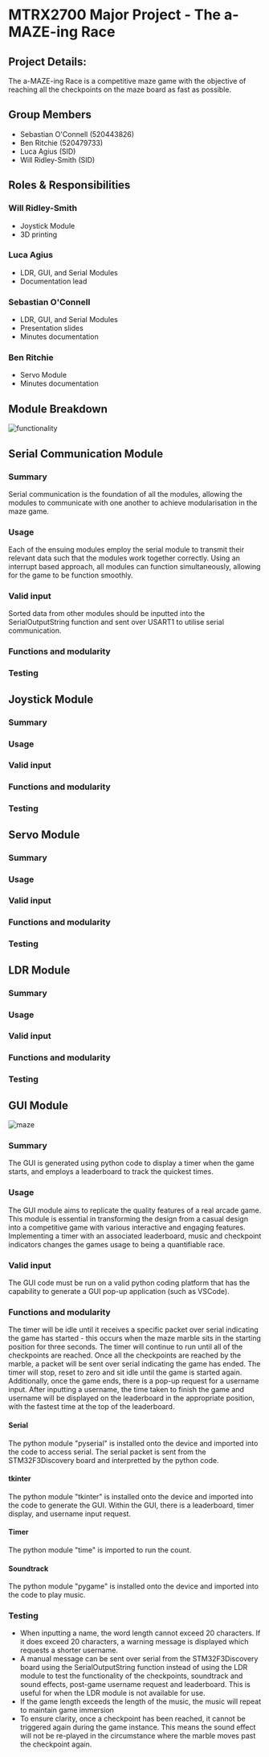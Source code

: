 # MTRX2700 Major Project - The a-MAZE-ing Race
## Project Details:
The a-MAZE-ing Race is a competitive maze game with the objective of reaching all the checkpoints on the maze board as fast as possible. 

## Group Members
- Sebastian O'Connell (520443826)
- Ben Ritchie (520479733)
- Luca Agius (SID)
- Will Ridley-Smith (SID)

## Roles & Responsibilities
### Will Ridley-Smith
- Joystick Module
- 3D printing

### Luca Agius
- LDR, GUI, and Serial Modules
- Documentation lead

### Sebastian O'Connell
- LDR, GUI, and Serial Modules
- Presentation slides
- Minutes documentation

### Ben Ritchie
- Servo Module
- Minutes documentation

## Module Breakdown
![functionality](https://github.com/BJRitchie/MTRX2700_A3/assets/160685205/dbc3259f-69b1-4a21-9a1e-9e7800186aed)
## Serial Communication Module
### Summary
Serial communication is the foundation of all the modules, allowing the modules to communicate with one another to achieve modularisation in the maze game. 
### Usage
Each of the ensuing modules employ the serial module to transmit their relevant data such that the modules work together correctly. Using an interrupt based approach, all modules can function simultaneously, allowing for the game to be function smoothly. 
### Valid input
Sorted data from other modules should be inputted into the SerialOutputString function and sent over USART1 to utilise serial communication.
### Functions and modularity


### Testing


## Joystick Module
### Summary

### Usage

### Valid input

### Functions and modularity

### Testing


## Servo Module
### Summary

### Usage

### Valid input

### Functions and modularity

### Testing


## LDR Module 
### Summary

### Usage

### Valid input

### Functions and modularity

### Testing


## GUI Module 
![maze](https://github.com/BJRitchie/MTRX2700_A3/assets/160685205/1296d150-01d7-41fa-b2f5-6e0b3bebf2db)
### Summary
The GUI is generated using python code to display a timer when the game starts, and employs a leaderboard to track the quickest times. 
### Usage
The GUI module aims to replicate the quality features of a real arcade game. This module is essential in transforming the design from a casual design into a competitive game with various interactive and engaging features. Implementing a timer with an associated leaderboard, music and checkpoint indicators changes the games usage to being a quantifiable race.  
### Valid input
The GUI code must be run on a valid python coding platform that has the capability to generate a GUI pop-up application (such as VSCode).
### Functions and modularity
The timer will be idle until it receives a specific packet over serial indicating the game has started - this occurs when the maze marble sits in the starting position for three seconds. The timer will continue to run until all of the checkpoints are reached. Once all the checkpoints are reached by the marble, a packet will be sent over serial indicating the game has ended. The timer will stop, reset to zero and sit idle until the game is started again. Additionally, once the game ends, there is a pop-up request for a username input. After inputting a username, the time taken to finish the game and username will be displayed on the leaderboard in the appropriate position, with the fastest time at the top of the leaderboard.
#### Serial
The python module "pyserial" is installed onto the device and imported into the code to access serial. The serial packet is sent from the STM32F3Discovery board and interpretted by the python code.
#### tkinter
The python module "tkinter" is installed onto the device and imported into the code to generate the GUI. Within the GUI, there is a leaderboard, timer display, and username input request. 
#### Timer 
The python module "time" is imported to run the count.
#### Soundtrack
The python module "pygame" is installed onto the device and imported into the code to play music.

### Testing
- When inputting a name, the word length cannot exceed 20 characters. If it does exceed 20 characters, a warning message is displayed which requests a shorter username.
- A manual message can be sent over serial from the STM32F3Discovery board using the SerialOutputString function instead of using the LDR module to test the functionality of the checkpoints, soundtrack and sound effects, post-game username request and leaderboard. This is useful for when the LDR module is not available for use.
- If the game length exceeds the length of the music, the music will repeat to maintain game immersion
- To ensure clarity, once a checkpoint has been reached, it cannot be triggered again during the game instance. This means the sound effect will not be re-played in the circumstance where the marble moves past the checkpoint again. 





